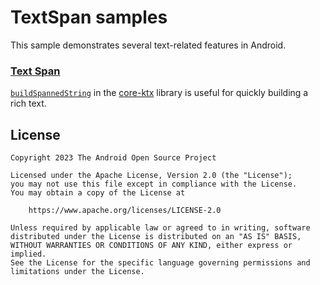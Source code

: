 # TextSpan samples

This sample demonstrates several text-related features in Android.

### [Text Span](src/main/java/com/example/platform/ui/text/TextSpan.kt)

[`buildSpannedString`](https://developer.android.com/reference/kotlin/androidx/core/text/package-summary#buildSpannedString(kotlin.Function1))
in the [core-ktx](https://developer.android.com/kotlin/ktx#core) library is useful for quickly
building a rich text.

## License

```
Copyright 2023 The Android Open Source Project
 
Licensed under the Apache License, Version 2.0 (the "License");
you may not use this file except in compliance with the License.
You may obtain a copy of the License at

    https://www.apache.org/licenses/LICENSE-2.0

Unless required by applicable law or agreed to in writing, software
distributed under the License is distributed on an "AS IS" BASIS,
WITHOUT WARRANTIES OR CONDITIONS OF ANY KIND, either express or implied.
See the License for the specific language governing permissions and
limitations under the License.
```
